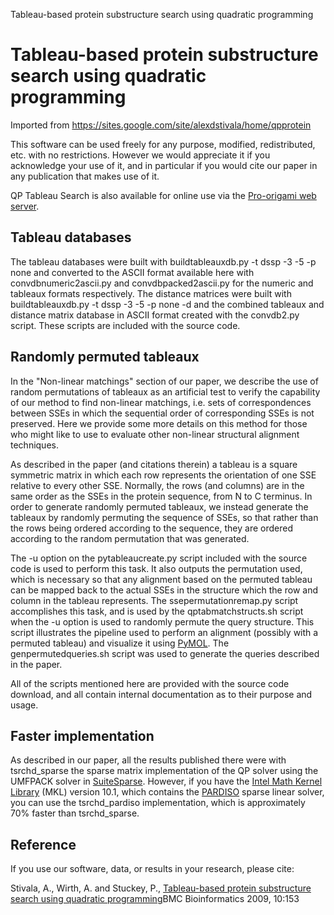 Tableau-based protein substructure search using quadratic programming
# Tableau-based protein substructure search using quadratic programming

Imported from https://sites.google.com/site/alexdstivala/home/qpprotein

This software can be used freely for any purpose, modified, redistributed, etc.
with no restrictions. However we would appreciate it if you acknowledge
your use of it, and in particular if you would cite our paper
in any publication that makes use of it.

QP Tableau Search is also available for online use via the [Pro-origami web server](http://munk.csse.unimelb.edu.au/pro-origami).

## Tableau databases

The tableau databases were built with 
buildtableauxdb.py -t dssp -3 -5 -p none and converted to the ASCII
format available here with convdbnumeric2ascii.py and
convdbpacked2ascii.py for the numeric and tableaux formats
respectively.  The distance matrices were built with 
buildtableauxdb.py -t dssp -3 -5 -p none -d and the combined
tableaux and distance matrix database in ASCII format created with
the convdb2.py script.
These scripts are included with the source code.


## Randomly permuted tableaux

In the "Non-linear matchings" section of our paper, we describe the use
of random permutations of tableaux as an artificial test to verify the
capability of our method to find non-linear matchings, i.e. sets of
correspondences between SSEs in which the sequential order of corresponding
SSEs is not preserved. Here we provide some more details on this method
for those who might like to use to evaluate other non-linear structural
alignment techniques.

As described in the paper (and citations therein) a tableau is a square
symmetric matrix in which each row represents the orientation of one SSE
relative to every other SSE. Normally, the rows (and columns) are in the
same order as the SSEs in the protein sequence, from N to C terminus.
In order to generate randomly permuted tableaux, we instead generate
the tableaux by randomly permuting the sequence of SSEs, so that rather
than the rows being ordered according to the sequence, they are ordered
according to the random permutation that was generated.

The -u option on the pytableaucreate.py script included 
with the source code is used to perform this task. It also outputs the
permutation used, which is necessary so that any alignment based on the
permuted tableau can be mapped back to the actual SSEs in the structure
which the row and column in the tableau represents. The 
ssepermutationremap.py script accomplishes this task, and is
used by the qptabmatchstructs.sh script when the -u option
is used to randomly permute the query structure. This script illustrates
the pipeline used to perform an alignment (possibly with a permuted tableau)
and visualize it using [PyMOL](http://www.pymol.org).
The genpermutedqueries.sh script was used to generate the queries
described in the paper.

All of the scripts mentioned here are provided with the source code download,
and all contain internal documentation as to their purpose and usage. 

## Faster implementation

As described in our paper, all the results published there were with
tsrchd_sparse
the sparse matrix implementation of the QP solver using
the UMFPACK solver in
[SuiteSparse](http://www.cise.ufl.edu/research/sparse/SuiteSparse/).
However, if you have the
[Intel Math Kernel Library](http://software.intel.com/en-us/intel-mkl/)
(MKL) version 10.1, which contains the 
[PARDISO](http://www.pardiso-project.org/) sparse linear solver,
you can use the tsrchd_pardiso implementation, which is approximately
70% faster than tsrchd_sparse.

## Reference

If you use our software, data, or results in your research, please cite:

Stivala, A., Wirth, A. and Stuckey, P.,
[Tableau-based protein substructure search using quadratic programming](http://www.biomedcentral.com/1471-2105/10/153/abstract )BMC Bioinformatics 2009, 10:153


